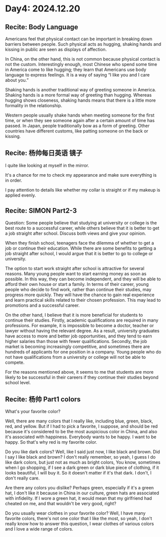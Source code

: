 
# Day4: 2024.12.20

## Recite: Body Language

Americans feel that physical contact can be important in 
breaking down barriers between people. 
Such physical acts as hugging, 
shaking hands and kissing in public 
are seen as displays of affection.

In China, on the other hand, 
this is not common because physical contact is not the custom. 
Interestingly enough, 
most Chinese who spend some time in America 
come to like hugging; 
they learn that Americans use body language to express feelings. 
It is a way of saying “I like you and I care about you.”

Shaking hands is another traditional way of greeting someone in America. 
Shaking hands is a more formal way of greeting than hugging.
Whereas hugging shows closeness, 
shaking hands means that there is 
a little more formality in the relationship.

Western people usually shake hands 
when meeting someone for the first time, 
or when they see someone again after a certain amount of time has passed. 
In Japan, people traditionally bow as a form of greeting. 
Other countries have different customs, 
like patting someone on the back or kissing.

## Recite: 杨帅每日英语 镜子

I quite like looking at myself in the mirror.

It's a chance for me to check my appearance and make sure everything is in order.

I pay attention to details like whether 
my collar is straight or if my makeup is applied evenly.

## Recite: SIMON Part2-3

Question: Some people believe that studying at university or college 
is the best route to a successful career, 
while others believe that it is better to 
get a job straight after school.
Discuss both views and give your opinion.

When they finish school, 
teenagers face the dilemma of whether to 
get a job or continue their education. 
While there are some benefits to 
getting a job straight after school, 
I would argue that it is better to 
go to college or university.

The option to start work straight after
school is attractive for several reasons. 
Many young people want to start earning money as soon as possible. 
In this way, they can become independent, 
and they will be able to afford their own house or start a family. 
In terms of their career, 
young people who decide to find work, 
rather than continue their studies, 
may progress more quickly. 
They will have the chance to gain real experience 
and learn practical skills related to their chosen profession.
This may lead to promotions and a successful career.

On the other hand, 
I believe that it is more beneficial for students 
to continue their studies. 
Firstly, academic qualifications are required in many professions. 
For example, it is impossible to become a doctor, 
teacher or lawyer without having the relevant degree. 
As a result, 
university graduates have access to more and better job opportunities,
and they tend to earn higher salaries than those with fewer qualifications.
Secondly, the job market is becoming increasingly competitive, 
and sometimes there are hundreds of applicants for one position in a company. 
Young people who do not have qualifications 
from a university or college will not be able to compete.

For the reasons mentioned above, 
it seems to me that students are more likely to 
be successful in their careers 
if they continue their studies beyond school level.

## Recite: 杨帅 Part1 colors

What's your favorite color? 

Well, there are many colors that I really like, including blue, green, black, red, and yellow. But if I had to pick a favorite, I suppose, and should be red because it's considered to be the most auspicious color in China, and also it's associated with happiness. Everybody wants to be happy. I want to be happy. So that's why red is my favorite color. 

Do you like dark colors? Well, like I said just now, I like black and brown. Did I say I like black and brown? I don't really remember, so yeah, I guess I do like dark colors, but just not as much as bright colors, You know, sometimes when I go shopping, if I see a dark green or dark blue piece of clothing, if it looks beautiful, I will buy it. So it doesn't matter if it's that dark. I don't, I don't really care. 

Are there any colors you dislike? Perhaps green, especially if it's a green hat, I don't like it because in China in our culture, green hats are associated with infidelity. If I wore a green hat, it would mean that my girlfriend had cheated on me, and that wouldn't be very good, right? 

Do you usually wear clothes in your favorite color? Well, I have many favorite colors, there's not one color that I like the most, so yeah, I don't really know how to answer this question, I wear clothes of various colors and I love a wide range of colors. 




